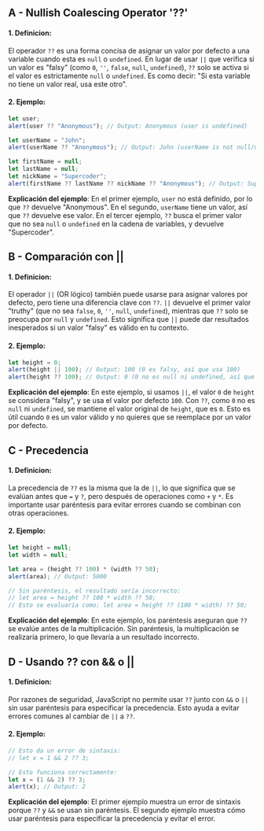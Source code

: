 ## A - Nullish Coalescing Operator '??'

#### 1. **Definicion:**

El operador `??` es una forma concisa de asignar un valor por defecto a una variable cuando esta es `null` o `undefined`. En lugar de usar `||` que verifica si un valor es "falsy" (como `0`, `''`, `false`, `null`, `undefined`), `??` solo se activa si el valor es estrictamente `null` o `undefined`. Es como decir: "Si esta variable no tiene un valor real, usa este otro".

#### 2. **Ejemplo:**

```javascript
let user;
alert(user ?? "Anonymous"); // Output: Anonymous (user is undefined)

let userName = "John";
alert(userName ?? "Anonymous"); // Output: John (userName is not null/undefined)

let firstName = null;
let lastName = null;
let nickName = "Supercoder";
alert(firstName ?? lastName ?? nickName ?? "Anonymous"); // Output: Supercoder
```

**Explicación del ejemplo**:
En el primer ejemplo, `user` no está definido, por lo que `??` devuelve "Anonymous". En el segundo, `userName` tiene un valor, así que `??` devuelve ese valor. En el tercer ejemplo, `??` busca el primer valor que no sea `null` o `undefined` en la cadena de variables, y devuelve "Supercoder".

## B - Comparación con ||

#### 1. **Definicion:**

El operador `||` (OR lógico) también puede usarse para asignar valores por defecto, pero tiene una diferencia clave con `??`. `||` devuelve el primer valor "truthy" (que no sea `false`, `0`, `''`, `null`, `undefined`), mientras que `??` solo se preocupa por `null` y `undefined`. Esto significa que `||` puede dar resultados inesperados si un valor "falsy" es válido en tu contexto.

#### 2. **Ejemplo:**

```javascript
let height = 0;
alert(height || 100); // Output: 100 (0 es falsy, así que usa 100)
alert(height ?? 100); // Output: 0 (0 no es null ni undefined, así que usa 0)
```

**Explicación del ejemplo**:
En este ejemplo, si usamos `||`, el valor `0` de `height` se considera "falsy", y se usa el valor por defecto `100`. Con `??`, como `0` no es `null` ni `undefined`, se mantiene el valor original de `height`, que es `0`. Esto es útil cuando `0` es un valor válido y no quieres que se reemplace por un valor por defecto.

## C - Precedencia

#### 1. **Definicion:**

La precedencia de `??` es la misma que la de `||`, lo que significa que se evalúan antes que `=` y `?`, pero después de operaciones como `+` y `*`. Es importante usar paréntesis para evitar errores cuando se combinan con otras operaciones.

#### 2. **Ejemplo:**

```javascript
let height = null;
let width = null;

let area = (height ?? 100) * (width ?? 50);
alert(area); // Output: 5000

// Sin paréntesis, el resultado sería incorrecto:
// let area = height ?? 100 * width ?? 50;
// Esto se evaluaría como: let area = height ?? (100 * width) ?? 50;
```

**Explicación del ejemplo**:
En este ejemplo, los paréntesis aseguran que `??` se evalúe antes de la multiplicación. Sin paréntesis, la multiplicación se realizaría primero, lo que llevaría a un resultado incorrecto.

## D - Usando ?? con && o ||

#### 1. **Definicion:**

Por razones de seguridad, JavaScript no permite usar `??` junto con `&&` o `||` sin usar paréntesis para especificar la precedencia. Esto ayuda a evitar errores comunes al cambiar de `||` a `??`.

#### 2. **Ejemplo:**

```javascript
// Esto da un error de sintaxis:
// let x = 1 && 2 ?? 3;

// Esto funciona correctamente:
let x = (1 && 2) ?? 3;
alert(x); // Output: 2
```

**Explicación del ejemplo**:
El primer ejemplo muestra un error de sintaxis porque `??` y `&&` se usan sin paréntesis. El segundo ejemplo muestra cómo usar paréntesis para especificar la precedencia y evitar el error.
